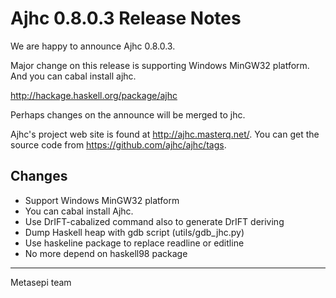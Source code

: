 # Ajhc 0.8.0.3 Release Notes

We are happy to announce Ajhc 0.8.0.3.

Major change on this release is supporting Windows MinGW32 platform.
And you can cabal install ajhc.

http://hackage.haskell.org/package/ajhc

Perhaps changes on the announce will be merged to jhc.

Ajhc's project web site is found at http://ajhc.masterq.net/.
You can get the source code from https://github.com/ajhc/ajhc/tags.

## Changes

* Support Windows MinGW32 platform
* You can cabal install Ajhc.
* Use DrIFT-cabalized command also to generate DrIFT deriving
* Dump Haskell heap with gdb script (utils/gdb_jhc.py)
* Use haskeline package to replace readline or editline
* No more depend on haskell98 package

- - -
Metasepi team
